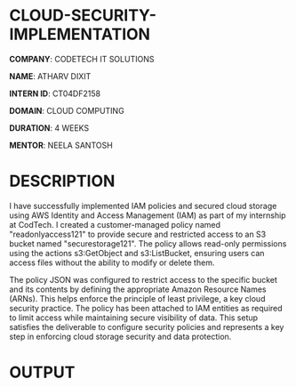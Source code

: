 # CLOUD-SECURITY-IMPLEMENTATION

**COMPANY**: CODETECH IT SOLUTIONS

**NAME**: ATHARV DIXIT

**INTERN ID**: CT04DF2158

**DOMAIN**: CLOUD COMPUTING

**DURATION**: 4 WEEKS

**MENTOR**: NEELA SANTOSH

# DESCRIPTION 
I have successfully implemented IAM policies and secured cloud storage using AWS Identity and Access Management (IAM) as part of my internship at CodTech. I created a customer-managed policy named "readonlyaccess121" to provide secure and restricted access to an S3 bucket named "securestorage121". The policy allows read-only permissions using the actions s3:GetObject and s3:ListBucket, ensuring users can access files without the ability to modify or delete them.

The policy JSON was configured to restrict access to the specific bucket and its contents by defining the appropriate Amazon Resource Names (ARNs). This helps enforce the principle of least privilege, a key cloud security practice. The policy has been attached to IAM entities as required to limit access while maintaining secure visibility of data. This setup satisfies the deliverable to configure security policies and represents a key step in enforcing cloud storage security and data protection.

# OUTPUT
